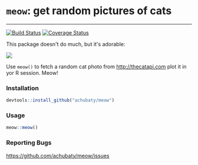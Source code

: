 # `meow`: get random pictures of cats

-----

[![Build Status](https://travis-ci.org/achubaty/meow.svg?branch=master)](https://travis-ci.org/achubaty/meow) [![Coverage Status](https://coveralls.io/repos/achubaty/meow/badge.svg?branch=master)](https://coveralls.io/r/achubaty/meow?branch=master)

This package doesn't do much, but it's adorable:

![](http://thecatapi.com/api/images/get?format=src&type=jpg&size=med)

Use `meow()` to fetch a random cat photo from http://thecatapi.com plot it in yor R session. Meow!

### Installation

```r
devtools::install_github("achubaty/meow")
```

### Usage

```r
meow::meow()
```

### Reporting Bugs

https://github.com/achubaty/meow/issues
